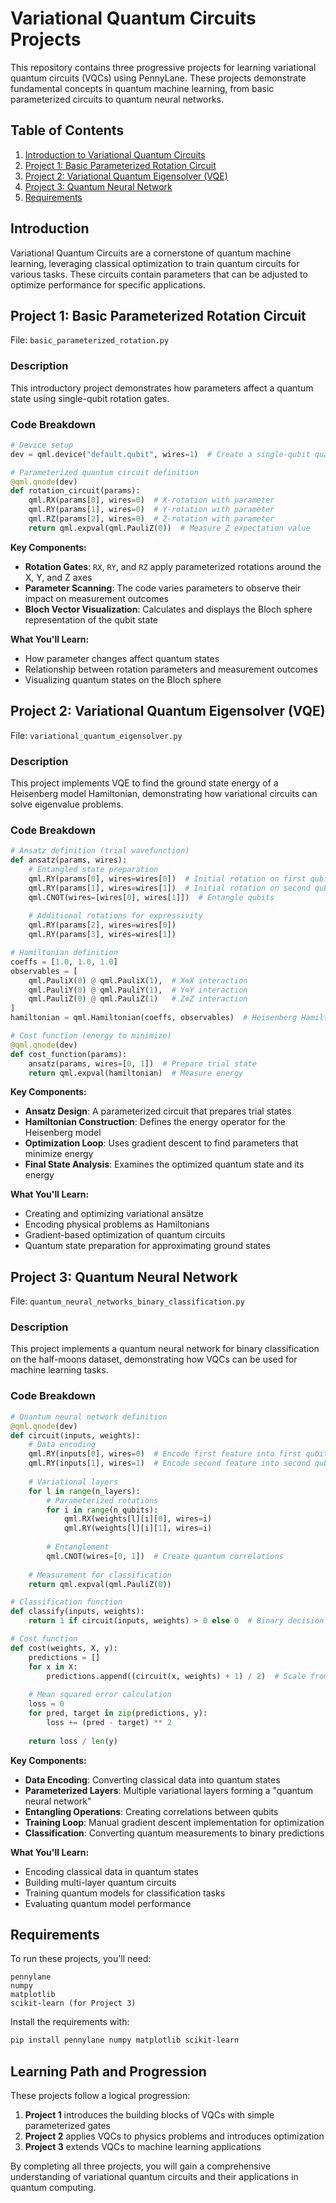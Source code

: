 # Variational Quantum Circuits Projects

This repository contains three progressive projects for learning variational quantum circuits (VQCs) using PennyLane. These projects demonstrate fundamental concepts in quantum machine learning, from basic parameterized circuits to quantum neural networks.

## Table of Contents
1. [Introduction to Variational Quantum Circuits](#introduction)
2. [Project 1: Basic Parameterized Rotation Circuit](#project-1-basic-parameterized-rotation-circuit)
3. [Project 2: Variational Quantum Eigensolver (VQE)](#project-2-variational-quantum-eigensolver-vqe)
4. [Project 3: Quantum Neural Network](#project-3-quantum-neural-network)
5. [Requirements](#requirements)

## Introduction

Variational Quantum Circuits are a cornerstone of quantum machine learning, leveraging classical optimization to train quantum circuits for various tasks. These circuits contain parameters that can be adjusted to optimize performance for specific applications.

## Project 1: Basic Parameterized Rotation Circuit

File: `basic_parameterized_rotation.py`

### Description
This introductory project demonstrates how parameters affect a quantum state using single-qubit rotation gates.

### Code Breakdown

```python
# Device setup
dev = qml.device("default.qubit", wires=1)  # Create a single-qubit quantum device

# Parameterized quantum circuit definition
@qml.qnode(dev)
def rotation_circuit(params):
    qml.RX(params[0], wires=0)  # X-rotation with parameter
    qml.RY(params[1], wires=0)  # Y-rotation with parameter
    qml.RZ(params[2], wires=0)  # Z-rotation with parameter
    return qml.expval(qml.PauliZ(0))  # Measure Z expectation value
```

**Key Components:**
- **Rotation Gates**: `RX`, `RY`, and `RZ` apply parameterized rotations around the X, Y, and Z axes
- **Parameter Scanning**: The code varies parameters to observe their impact on measurement outcomes
- **Bloch Vector Visualization**: Calculates and displays the Bloch sphere representation of the qubit state

**What You'll Learn:**
- How parameter changes affect quantum states
- Relationship between rotation parameters and measurement outcomes
- Visualizing quantum states on the Bloch sphere

## Project 2: Variational Quantum Eigensolver (VQE)

File: `variational_quantum_eigensolver.py`

### Description
This project implements VQE to find the ground state energy of a Heisenberg model Hamiltonian, demonstrating how variational circuits can solve eigenvalue problems.

### Code Breakdown

```python
# Ansatz definition (trial wavefunction)
def ansatz(params, wires):
    # Entangled state preparation
    qml.RY(params[0], wires=wires[0])  # Initial rotation on first qubit
    qml.RY(params[1], wires=wires[1])  # Initial rotation on second qubit
    qml.CNOT(wires=[wires[0], wires[1]])  # Entangle qubits
    
    # Additional rotations for expressivity
    qml.RY(params[2], wires=wires[0])
    qml.RY(params[3], wires=wires[1])

# Hamiltonian definition
coeffs = [1.0, 1.0, 1.0]
observables = [
    qml.PauliX(0) @ qml.PauliX(1),  # X⊗X interaction
    qml.PauliY(0) @ qml.PauliY(1),  # Y⊗Y interaction
    qml.PauliZ(0) @ qml.PauliZ(1)   # Z⊗Z interaction
]
hamiltonian = qml.Hamiltonian(coeffs, observables)  # Heisenberg Hamiltonian

# Cost function (energy to minimize)
@qml.qnode(dev)
def cost_function(params):
    ansatz(params, wires=[0, 1])  # Prepare trial state
    return qml.expval(hamiltonian)  # Measure energy
```

**Key Components:**
- **Ansatz Design**: A parameterized circuit that prepares trial states
- **Hamiltonian Construction**: Defines the energy operator for the Heisenberg model
- **Optimization Loop**: Uses gradient descent to find parameters that minimize energy
- **Final State Analysis**: Examines the optimized quantum state and its energy

**What You'll Learn:**
- Creating and optimizing variational ansätze
- Encoding physical problems as Hamiltonians
- Gradient-based optimization of quantum circuits
- Quantum state preparation for approximating ground states

## Project 3: Quantum Neural Network

File: `quantum_neural_networks_binary_classification.py`

### Description
This project implements a quantum neural network for binary classification on the half-moons dataset, demonstrating how VQCs can be used for machine learning tasks.

### Code Breakdown

```python
# Quantum neural network definition
@qml.qnode(dev)
def circuit(inputs, weights):
    # Data encoding
    qml.RY(inputs[0], wires=0)  # Encode first feature into first qubit
    qml.RY(inputs[1], wires=1)  # Encode second feature into second qubit
    
    # Variational layers
    for l in range(n_layers):
        # Parameterized rotations
        for i in range(n_qubits):
            qml.RX(weights[l][i][0], wires=i)
            qml.RY(weights[l][i][1], wires=i)
        
        # Entanglement
        qml.CNOT(wires=[0, 1])  # Create quantum correlations
    
    # Measurement for classification
    return qml.expval(qml.PauliZ(0))

# Classification function
def classify(inputs, weights):
    return 1 if circuit(inputs, weights) > 0 else 0  # Binary decision

# Cost function
def cost(weights, X, y):
    predictions = []
    for x in X:
        predictions.append((circuit(x, weights) + 1) / 2)  # Scale from [-1,1] to [0,1]
    
    # Mean squared error calculation
    loss = 0
    for pred, target in zip(predictions, y):
        loss += (pred - target) ** 2
    
    return loss / len(y)
```

**Key Components:**
- **Data Encoding**: Converting classical data into quantum states
- **Parameterized Layers**: Multiple variational layers forming a "quantum neural network"
- **Entangling Operations**: Creating correlations between qubits
- **Training Loop**: Manual gradient descent implementation for optimization
- **Classification**: Converting quantum measurements to binary predictions

**What You'll Learn:**
- Encoding classical data in quantum states
- Building multi-layer quantum circuits
- Training quantum models for classification tasks
- Evaluating quantum model performance

## Requirements

To run these projects, you'll need:

```
pennylane
numpy
matplotlib
scikit-learn (for Project 3)
```

Install the requirements with:

```bash
pip install pennylane numpy matplotlib scikit-learn
```

## Learning Path and Progression

These projects follow a logical progression:

1. **Project 1** introduces the building blocks of VQCs with simple parameterized gates
2. **Project 2** applies VQCs to physics problems and introduces optimization
3. **Project 3** extends VQCs to machine learning applications

By completing all three projects, you will gain a comprehensive understanding of variational quantum circuits and their applications in quantum computing.